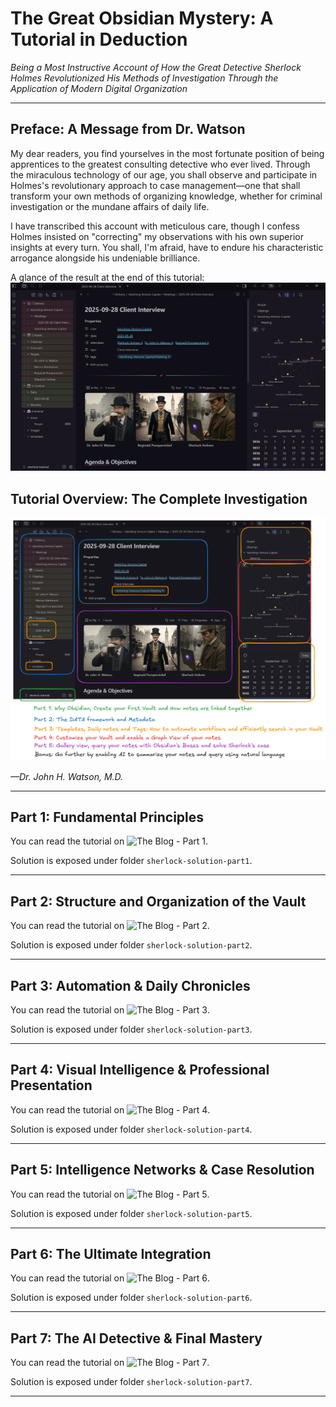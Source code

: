 # The Great Obsidian Mystery: A Tutorial in Deduction

_Being a Most Instructive Account of How the Great Detective Sherlock Holmes Revolutionized His Methods of Investigation Through the Application of Modern Digital Organization_

---

## Preface: A Message from Dr. Watson

My dear readers, you find yourselves in the most fortunate position of being apprentices to the greatest consulting detective who ever lived. Through the miraculous technology of our age, you shall observe and participate in Holmes's revolutionary approach to case management—one that shall transform your own methods of organizing knowledge, whether for criminal investigation or the mundane affairs of daily life.

I have transcribed this account with meticulous care, though I confess Holmes insisted on "correcting" my observations with his own superior insights at every turn. You shall, I'm afraid, have to endure his characteristic arrogance alongside his undeniable brilliance.

A glance of the result at the end of this tutorial:
![screenshot](https://raw.githubusercontent.com/dsalathe/obsidian-tutorial/main/obsidian-tutorial/images/ScreenshotResultGlobal.png)

## Tutorial Overview: The Complete Investigation

![screenshot](https://raw.githubusercontent.com/dsalathe/obsidian-tutorial/main/obsidian-tutorial/images/ScreenshotResultGlobalAnnotated.png)

_—Dr. John H. Watson, M.D._

---

## Part 1: Fundamental Principles

You can read the tutorial on ![The Blog - Part 1](https://dsalathe.github.io/blog/#/blog/15).

Solution is exposed under folder `sherlock-solution-part1`.

---
## Part 2: Structure and Organization of the Vault

You can read the tutorial on ![The Blog - Part 2](https://dsalathe.github.io/blog/#/blog/16).

Solution is exposed under folder `sherlock-solution-part2`.

---
## Part 3: Automation & Daily Chronicles

You can read the tutorial on ![The Blog - Part 3](https://dsalathe.github.io/blog/#/blog/17).

Solution is exposed under folder `sherlock-solution-part3`.

---
## Part 4: Visual Intelligence & Professional Presentation

You can read the tutorial on ![The Blog - Part 4](https://dsalathe.github.io/blog/#/blog/18).

Solution is exposed under folder `sherlock-solution-part4`.

---
## Part 5: Intelligence Networks & Case Resolution

You can read the tutorial on ![The Blog - Part 5](https://dsalathe.github.io/blog/#/blog/19).

Solution is exposed under folder `sherlock-solution-part5`.

---
## Part 6: The Ultimate Integration

You can read the tutorial on ![The Blog - Part 6](https://dsalathe.github.io/blog/#/blog/20).

Solution is exposed under folder `sherlock-solution-part6`.

---
## Part 7: The AI Detective & Final Mastery

You can read the tutorial on ![The Blog - Part 7](https://dsalathe.github.io/blog/#/blog/21).

Solution is exposed under folder `sherlock-solution-part7`.

---
